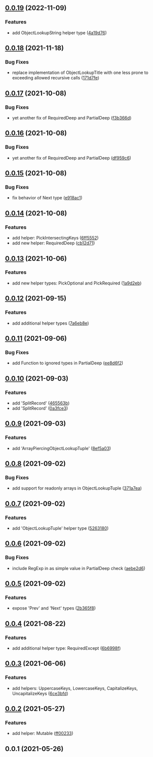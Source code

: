 ## [0.0.19](https://github.com/wessberg/helpertypes/compare/v0.0.18...v0.0.19) (2022-11-09)


### Features

* add ObjectLookupString helper type ([4a19d76](https://github.com/wessberg/helpertypes/commit/4a19d76c009fa4d1648c8255e2ffcb7cfe5fe56a))



## [0.0.18](https://github.com/wessberg/helpertypes/compare/v0.0.17...v0.0.18) (2021-11-18)


### Bug Fixes

* replace implementation of ObjectLookupTitle with one less prone to exceeding allowed recursive calls ([171d7fe](https://github.com/wessberg/helpertypes/commit/171d7fe129f74ce32c140c438d6fc3a7bcb7ce45))



## [0.0.17](https://github.com/wessberg/helpertypes/compare/v0.0.16...v0.0.17) (2021-10-08)


### Bug Fixes

* yet another fix of RequiredDeep and PartialDeep ([f3b366d](https://github.com/wessberg/helpertypes/commit/f3b366d7e34faa5d5236b06f6f28dbc9cd3207c0))



## [0.0.16](https://github.com/wessberg/helpertypes/compare/v0.0.15...v0.0.16) (2021-10-08)


### Bug Fixes

* yet another fix of RequiredDeep and PartialDeep ([df959c6](https://github.com/wessberg/helpertypes/commit/df959c6d22bb71b0fc9599b82b1bb17a1866126c))



## [0.0.15](https://github.com/wessberg/helpertypes/compare/v0.0.14...v0.0.15) (2021-10-08)


### Bug Fixes

* fix behavior of Next type ([e918ac1](https://github.com/wessberg/helpertypes/commit/e918ac1e659729eab32af0ea893ec2082de31967))



## [0.0.14](https://github.com/wessberg/helpertypes/compare/v0.0.13...v0.0.14) (2021-10-08)


### Features

* add helper: PickIntersectingKeys ([6ff5552](https://github.com/wessberg/helpertypes/commit/6ff55521681311dc2fb20d0e298e2e623f7ab5d1))
* add new helper: RequiredDeep ([cb12d71](https://github.com/wessberg/helpertypes/commit/cb12d71de7c46932b7d2a66936b9b30cc5e60a02))



## [0.0.13](https://github.com/wessberg/helpertypes/compare/v0.0.12...v0.0.13) (2021-10-06)


### Features

* add new helper types: PickOptional and PickRequired ([1a9d2eb](https://github.com/wessberg/helpertypes/commit/1a9d2ebd96665749ebb75b48427d143f0eb4ece0))



## [0.0.12](https://github.com/wessberg/helpertypes/compare/v0.0.11...v0.0.12) (2021-09-15)


### Features

* add additional helper types ([7a6eb8e](https://github.com/wessberg/helpertypes/commit/7a6eb8ed4b9aced393a3825880f6a93dc3464c06))



## [0.0.11](https://github.com/wessberg/helpertypes/compare/v0.0.10...v0.0.11) (2021-09-06)


### Bug Fixes

* add Function to ignored types in PartialDeep ([ee8d6f2](https://github.com/wessberg/helpertypes/commit/ee8d6f24f15d81d5870ff20384d42ccc0a7aff6d))



## [0.0.10](https://github.com/wessberg/helpertypes/compare/v0.0.9...v0.0.10) (2021-09-03)


### Features

* add 'SplitRecord' ([465563b](https://github.com/wessberg/helpertypes/commit/465563bb68fc0f98884417759ef8e30d9d113d29))
* add 'SplitRecord' ([0a3fce3](https://github.com/wessberg/helpertypes/commit/0a3fce3a6dd0d7946050ff6c90d35d7cbabb1531))



## [0.0.9](https://github.com/wessberg/helpertypes/compare/v0.0.8...v0.0.9) (2021-09-03)


### Features

* add 'ArrayPiercingObjectLookupTuple' ([8ef5a03](https://github.com/wessberg/helpertypes/commit/8ef5a03552b6f446c2759eefce631b02487985e9))



## [0.0.8](https://github.com/wessberg/helpertypes/compare/v0.0.7...v0.0.8) (2021-09-02)


### Bug Fixes

* add support for readonly arrays in ObjectLookupTuple ([371a7ea](https://github.com/wessberg/helpertypes/commit/371a7ea2f414b8398ce52bd55ebd0fce00448bb7))



## [0.0.7](https://github.com/wessberg/helpertypes/compare/v0.0.6...v0.0.7) (2021-09-02)


### Features

* add 'ObjectLookupTuple' helper type ([5263180](https://github.com/wessberg/helpertypes/commit/5263180332d55d628a8b6afc4daa3dcb79941a01))



## [0.0.6](https://github.com/wessberg/helpertypes/compare/v0.0.5...v0.0.6) (2021-09-02)


### Bug Fixes

* include RegExp in as simple value in PartialDeep check ([aebe2d6](https://github.com/wessberg/helpertypes/commit/aebe2d687db6956cca27f7e9c30b0a2ee2e13a47))



## [0.0.5](https://github.com/wessberg/helpertypes/compare/v0.0.4...v0.0.5) (2021-09-02)


### Features

* expose 'Prev' and 'Next' types ([2b365f8](https://github.com/wessberg/helpertypes/commit/2b365f88e6e65c47b93e137a1b62aa41c1c7d9e1))



## [0.0.4](https://github.com/wessberg/helpertypes/compare/v0.0.3...v0.0.4) (2021-08-22)


### Features

* add additional helper type: RequiredExcept ([6b6998f](https://github.com/wessberg/helpertypes/commit/6b6998ff68cc1e6d83abb2f207478adee319042a))



## [0.0.3](https://github.com/wessberg/helpertypes/compare/v0.0.2...v0.0.3) (2021-06-06)


### Features

* add helpers: UppercaseKeys, LowercaseKeys, CapitalizeKeys, UncapitalizeKeys ([6ce3bfd](https://github.com/wessberg/helpertypes/commit/6ce3bfdc99ab438d7d1000b18f7a9a717668b821))



## [0.0.2](https://github.com/wessberg/helpertypes/compare/v0.0.1...v0.0.2) (2021-05-27)


### Features

* add helper: Mutable ([ff00233](https://github.com/wessberg/helpertypes/commit/ff0023305c121694044d58dcf50db7be228dea6d))



## 0.0.1 (2021-05-26)



